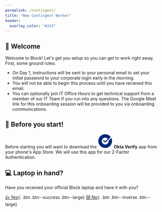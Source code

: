 ```yaml
---
permalink: /contingent/
title: "New Contingent Worker"
header:
  overlay_color: "#333"
---
```



## 🎉 Welcome
Welcome to Block! Let's get you setup so you can get to work right away. First, some ground rules:

* On Day 1, instructions will be sent to your personal email to set your initial password to your corporate login early in the morning.
* You will not be able to begin this process until you have recieved this email.
* You can optionally join IT Office Hours to get technical support from a member of our IT Team if you run into any questions. The Google Meet link for this onboarding session will be provided to you via onboarding communications.

## 📱 Before you start!
Before starting you will want to download the ![Okta Verify](/assets/images/duo-icon.png) __Okta Verify__ app from your phone's App Store. We will use this app for our 2-Factor Authentication. 


## 💻 Laptop in hand?
Have you received your official Block laptop and have it with you?

[👍  Yes](/okta-verify-mobile){: .btn .btn--success .btn--large} [😿  No](/alt){: .btn .btn--inverse .btn--large}
